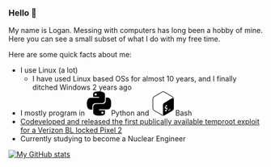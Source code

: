 ### Hello 👋
My name is Logan. Messing with computers has long been a hobby of mine. Here you can see a small subset of what I do with my free time.

Here are some quick facts about me:
- I use Linux (a lot)
  - I have used Linux based OSs for almost 10 years, and I finally ditched Windows 2 years ago
- I mostly program in ![Python Logo](/images/python.svg)Python and ![Bash Logo](/images/bash.svg)Bash
- [Codeveloped and released the first publically available temproot exploit for a Verizon BL locked Pixel 2](https://forum.xda-developers.com/pixel-2-xl/how-to/temporary-magisk-root-vzw-pixel-2-xl-xl-t3981423)
- Currently studying to become a Nuclear Engineer

[![My GitHub stats](https://github-readme-stats.vercel.app/api?username=logan2611&show_icons=true&theme=dark)](https://github.com/anuraghazra/github-readme-stats)

